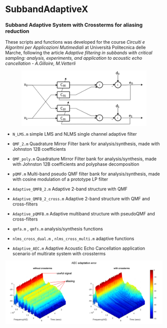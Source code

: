 # SubbandAdaptiveX
### Subband Adaptive System with Crossterms for aliasing reduction

These scripts and functions was developed for the course *Circuiti e Algoritmi per Applicazioni Mutimediali* at Università Politecnica delle Marche, following the article *Adaptive filtering in subbands with critical sampling: analysis, experiments, and application to acoustic echo cancellation - A.Gilloire, M.Vetterli*
<p align="center">
  <img src="images/dual.png" width=400>
</p>

* `N_LMS.m` simple LMS and NLMS single channel adaptive filter

* `QMF_2.m` Quadrature Mirror Filter bank for analysis/synthesis, made with Johnston 12B coefficients

* `QMF_poly.m` Quadrature Mirror Filter bank for analysis/synthesis, made with Johnston 12B coefficients and polyphase decomposition

* `pQMF.m` Multi-band pseudo QMF filter bank for analysis/synthesis, made with cosine modulation of a prototype LP filter

* `Adaptive_QMFB_2.m` Adaptive 2-band structure with QMF

* `Adaptive_QMFB_2_cross.m` Adaptive 2-band structure with QMF and cross-filters

* `Adaptive_pQMFB.m` Adaptive multiband structure with pseudoQMF and cross-filters

* `qmfa.m` , `qmfs.m` analysis/synthesis functions

* `nlms_cross_dual.m` , `nlms_cross_multi.m` adaptive functions

* `Adaptive_AEC.m` Adaptive Acoustic Echo Cancellation application scenario of multirate system with crossterms

<img src="images/aecerror.png" width=800>

